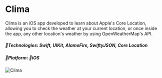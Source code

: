 # Clima
Clima is an iOS app developed to learn about Apple's Core Location, allowing you to check the weather at your current location, or once inside the app, any other location's weather by using OpenWeatherMap's API.

##### 🔨Technologies: Swift, UIKit, AlamoFire, SwiftyJSON, Core Location
##### 🚀Platform: 📱iOS

![Clima](https://i.imgur.com/XYN1j8m.jpg)
